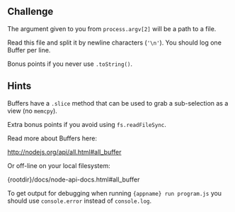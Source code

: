 ## Challenge

The argument given to you from `process.argv[2]` will be a path to a file.

Read this file and split it by newline characters (`'\n'`). You should log
one Buffer per line.

Bonus points if you never use `.toString()`.

## Hints

Buffers have a `.slice` method that can be used to grab a sub-selection as a view (no `memcpy`).

Extra bonus points if you avoid using `fs.readFileSync`.

Read more about Buffers here:

  http://nodejs.org/api/all.html#all_buffer

Or off-line on your local filesystem:

  {rootdir}/docs/node-api-docs.html#all_buffer

To get output for debugging when running `{appname} run program.js`
you should use `console.error` instead of `console.log`.
